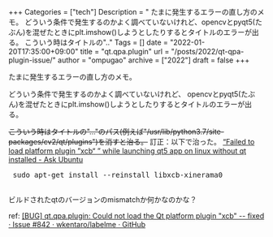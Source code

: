 +++
Categories = ["tech"]
Description = " たまに発生するエラーの直し方のメモ。  どういう条件で発生するのかよく調べていないけれど、opencvとpyqt5(たぶん)を混ぜたときにplt.imshow()しようとしたりするとタイトルのエラーが出る。  こういう時はタイトルの\".."
Tags = []
date = "2022-01-20T17:35:00+09:00"
title = "qt.qpa.plugin"
url = "/posts/2022/qt-qpa-plugin-issue/"
author = "ompugao"
archive = ["2022"]
draft = false
+++

<body>
<p>たまに発生するエラーの直し方のメモ。</p>

<p>どういう条件で発生するのかよく調べていないけれど、
opencvとpyqt5(たぶん)を混ぜたときにplt.imshow()しようとしたりするとタイトルのエラーが出る。</p>

<p><s>こういう時はタイトルの"..."のパス(例えば"/usr/lib/python3.7/site-packages/cv2/qt/plugins")を消すと治る。</s>
訂正：以下で治った。
<a href="https://askubuntu.com/questions/308128/failed-to-load-platform-plugin-xcb-while-launching-qt5-app-on-linux-without/1069502#1069502">“Failed to load platform plugin ”xcb“ ” while launching qt5 app on linux without qt installed - Ask Ubuntu</a></p>

<pre class="code lang-sh" data-lang="sh" data-unlink> sudo apt-get install --reinstall libxcb-xinerama0
 </pre>


<p>ビルドされたqtのバージョンのmismatchか何かなのかな？</p>

<p>ref: <a href="https://github.com/wkentaro/labelme/issues/842">[BUG] qt.qpa.plugin: Could not load the Qt platform plugin "xcb" -- fixed · Issue #842 · wkentaro/labelme · GitHub</a></p>
</body>
